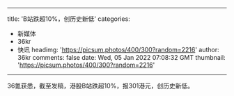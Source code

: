 
---
title: 'B站跌超10%，创历史新低'
categories: 
 - 新媒体
 - 36kr
 - 快讯
headimg: 'https://picsum.photos/400/300?random=2216'
author: 36kr
comments: false
date: Wed, 05 Jan 2022 07:08:32 GMT
thumbnail: 'https://picsum.photos/400/300?random=2216'
---

<div>   
36氪获悉，截至发稿，港股B站跌超10%，报301港元，创历史新低。  
</div>
            
